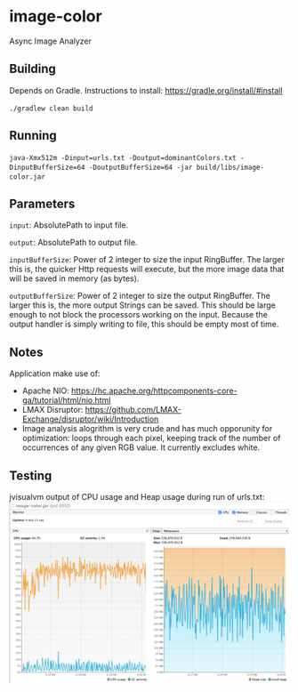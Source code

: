# image-color
Async Image Analyzer

## Building
Depends on Gradle. Instructions to install: https://gradle.org/install/#install

`./gradlew clean build`

## Running

`java-Xmx512m -Dinput=urls.txt -Doutput=dominantColors.txt -DinputBufferSize=64 -DoutputBufferSize=64 -jar build/libs/image-color.jar`

## Parameters
`input`: AbsolutePath to input file.

`output`: AbsolutePath to output file.

`inputBufferSize`: Power of 2 integer to size the input RingBuffer. The larger this is, the quicker Http requests will execute, but the more image data that will be saved in memory (as bytes).

`outputBufferSize`:  Power of 2 integer to size the output RingBuffer. The larger this is, the more output Strings can be saved. This should be large enough to not block the processors working on the input. Because the output handler is simply writing to file, this should be empty most of time.

## Notes
Application make use of:
* Apache NIO: https://hc.apache.org/httpcomponents-core-ga/tutorial/html/nio.html
* LMAX Disruptor: https://github.com/LMAX-Exchange/disruptor/wiki/Introduction
* Image analysis alogrithm is very crude and has much opporunity for optimization: loops through each pixel, keeping track of the number of occurrences of any given RGB value. It currently excludes white.

## Testing
jvisualvm output of CPU usage and Heap usage during run of urls.txt:
![alt text](https://github.com/rene-m-hernandez/image-color/blob/master/CPUandMEMusage.png)
